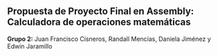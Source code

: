 ## Propuesta de Proyecto Final en Assembly: Calculadora de operaciones matemáticas
**Grupo 2:** Juan Francisco Cisneros, Randall Mencías, Daniela Jiménez y Edwin Jaramillo 


